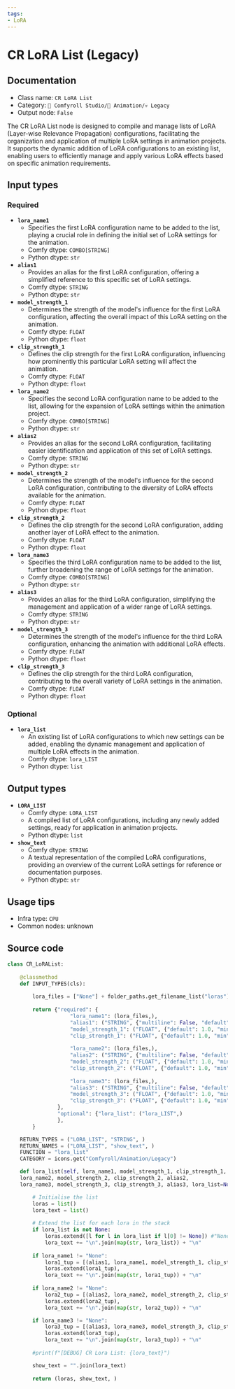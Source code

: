 ```yaml
---
tags:
- LoRA
---
```


# CR LoRA List (Legacy)
## Documentation
- Class name: `CR LoRA List`
- Category: `🧩 Comfyroll Studio/🎥 Animation/💀 Legacy`
- Output node: `False`

The CR LoRA List node is designed to compile and manage lists of LoRA (Layer-wise Relevance Propagation) configurations, facilitating the organization and application of multiple LoRA settings in animation projects. It supports the dynamic addition of LoRA configurations to an existing list, enabling users to efficiently manage and apply various LoRA effects based on specific animation requirements.
## Input types
### Required
- **`lora_name1`**
    - Specifies the first LoRA configuration name to be added to the list, playing a crucial role in defining the initial set of LoRA settings for the animation.
    - Comfy dtype: `COMBO[STRING]`
    - Python dtype: `str`
- **`alias1`**
    - Provides an alias for the first LoRA configuration, offering a simplified reference to this specific set of LoRA settings.
    - Comfy dtype: `STRING`
    - Python dtype: `str`
- **`model_strength_1`**
    - Determines the strength of the model's influence for the first LoRA configuration, affecting the overall impact of this LoRA setting on the animation.
    - Comfy dtype: `FLOAT`
    - Python dtype: `float`
- **`clip_strength_1`**
    - Defines the clip strength for the first LoRA configuration, influencing how prominently this particular LoRA setting will affect the animation.
    - Comfy dtype: `FLOAT`
    - Python dtype: `float`
- **`lora_name2`**
    - Specifies the second LoRA configuration name to be added to the list, allowing for the expansion of LoRA settings within the animation project.
    - Comfy dtype: `COMBO[STRING]`
    - Python dtype: `str`
- **`alias2`**
    - Provides an alias for the second LoRA configuration, facilitating easier identification and application of this set of LoRA settings.
    - Comfy dtype: `STRING`
    - Python dtype: `str`
- **`model_strength_2`**
    - Determines the strength of the model's influence for the second LoRA configuration, contributing to the diversity of LoRA effects available for the animation.
    - Comfy dtype: `FLOAT`
    - Python dtype: `float`
- **`clip_strength_2`**
    - Defines the clip strength for the second LoRA configuration, adding another layer of LoRA effect to the animation.
    - Comfy dtype: `FLOAT`
    - Python dtype: `float`
- **`lora_name3`**
    - Specifies the third LoRA configuration name to be added to the list, further broadening the range of LoRA settings for the animation.
    - Comfy dtype: `COMBO[STRING]`
    - Python dtype: `str`
- **`alias3`**
    - Provides an alias for the third LoRA configuration, simplifying the management and application of a wider range of LoRA settings.
    - Comfy dtype: `STRING`
    - Python dtype: `str`
- **`model_strength_3`**
    - Determines the strength of the model's influence for the third LoRA configuration, enhancing the animation with additional LoRA effects.
    - Comfy dtype: `FLOAT`
    - Python dtype: `float`
- **`clip_strength_3`**
    - Defines the clip strength for the third LoRA configuration, contributing to the overall variety of LoRA settings in the animation.
    - Comfy dtype: `FLOAT`
    - Python dtype: `float`
### Optional
- **`lora_list`**
    - An existing list of LoRA configurations to which new settings can be added, enabling the dynamic management and application of multiple LoRA effects in the animation.
    - Comfy dtype: `lora_LIST`
    - Python dtype: `list`
## Output types
- **`LORA_LIST`**
    - Comfy dtype: `LORA_LIST`
    - A compiled list of LoRA configurations, including any newly added settings, ready for application in animation projects.
    - Python dtype: `list`
- **`show_text`**
    - Comfy dtype: `STRING`
    - A textual representation of the compiled LoRA configurations, providing an overview of the current LoRA settings for reference or documentation purposes.
    - Python dtype: `str`
## Usage tips
- Infra type: `CPU`
- Common nodes: unknown


## Source code
```python
class CR_LoRAList:
    
    @classmethod
    def INPUT_TYPES(cls):
    
        lora_files = ["None"] + folder_paths.get_filename_list("loras")
        
        return {"required": {                    
                    "lora_name1": (lora_files,),
                    "alias1": ("STRING", {"multiline": False, "default": ""}),                    
                    "model_strength_1": ("FLOAT", {"default": 1.0, "min": -10.0, "max": 10.0, "step": 0.01}),
                    "clip_strength_1": ("FLOAT", {"default": 1.0, "min": -10.0, "max": 10.0, "step": 0.01}),
                    
                    "lora_name2": (lora_files,),
                    "alias2": ("STRING", {"multiline": False, "default": ""}),
                    "model_strength_2": ("FLOAT", {"default": 1.0, "min": -10.0, "max": 10.0, "step": 0.01}),
                    "clip_strength_2": ("FLOAT", {"default": 1.0, "min": -10.0, "max": 10.0, "step": 0.01}),
                    
                    "lora_name3": (lora_files,),
                    "alias3": ("STRING", {"multiline": False, "default": ""}),                       
                    "model_strength_3": ("FLOAT", {"default": 1.0, "min": -10.0, "max": 10.0, "step": 0.01}),
                    "clip_strength_3": ("FLOAT", {"default": 1.0, "min": -10.0, "max": 10.0, "step": 0.01}),  
                },
                "optional": {"lora_list": ("lora_LIST",)
                },
        }

    RETURN_TYPES = ("LORA_LIST", "STRING", )
    RETURN_NAMES = ("LORA_LIST", "show_text", )
    FUNCTION = "lora_list"
    CATEGORY = icons.get("Comfyroll/Animation/Legacy")

    def lora_list(self, lora_name1, model_strength_1, clip_strength_1, alias1,
    lora_name2, model_strength_2, clip_strength_2, alias2,
    lora_name3, model_strength_3, clip_strength_3, alias3, lora_list=None):

        # Initialise the list
        loras = list()
        lora_text = list()
        
        # Extend the list for each lora in the stack
        if lora_list is not None:
            loras.extend([l for l in lora_list if l[0] != None]) #"None"
            lora_text += "\n".join(map(str, lora_list)) + "\n"
        
        if lora_name1 != "None":
            lora1_tup = [(alias1, lora_name1, model_strength_1, clip_strength_1)]
            loras.extend(lora1_tup),
            lora_text += "\n".join(map(str, lora1_tup)) + "\n"
            
        if lora_name2 != "None":
            lora2_tup = [(alias2, lora_name2, model_strength_2, clip_strength_2)]        
            loras.extend(lora2_tup),
            lora_text += "\n".join(map(str, lora2_tup)) + "\n"

        if lora_name3 != "None":
            lora3_tup = [(alias3, lora_name3, model_strength_3, clip_strength_3)]          
            loras.extend(lora3_tup),        
            lora_text += "\n".join(map(str, lora3_tup)) + "\n"
           
        #print(f"[DEBUG] CR Lora List: {lora_text}")

        show_text = "".join(lora_text)
            
        return (loras, show_text, )

```
